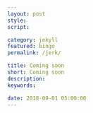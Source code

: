 ```yaml
---
layout: post
style:
script:

category: jekyll
featured: bingo
permalink: /jerk/

title: Coming soon
short: Coming soon
description:
keywords:

date: 2018-09-01 05:00:00
---
```

